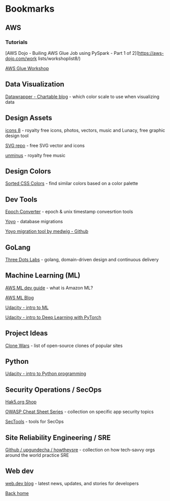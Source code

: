 # Bookmarks

## AWS

### Tutorials

[AWS Dojo - Builing AWS Glue Job using PySpark - Part 1 of 2](https://aws-dojo.com/work
lists/workshoplist8/)

[AWS Glue Workshop](https://aws-glue-intro.workshop.aws/intro.html)

## Data Visualization

[Datawrapper - Chartable blog](https://blog.datawrapper.de/which-color-scale-to-use-in-data-vis/) - which color scale to use when visualizing data

## Design Assets

[icons 8](https://icons8.com/) - royalty free icons, photos, vectors, music and Lunacy, free graphic design tool

[SVG repo](https://www.svgrepo.com) - free SVG vector and icons

[unminus](https://www.unminus.com/) - royalty free music

## Design Colors

[Sorted CSS Colors](https://enes.in/sorted-colors/) - find similar colors based on a color palette

## Dev Tools

[Epoch Converter](https://www.epochconverter.com) - epoch & unix timestamp convesrtion tools

[Yoyo](https://ollycope.com/software/yoyo/latest/) - database migrations

[Yoyo migration tool by medwig - Github](https://github.com/medwig/yoyo-migration-tutorial)

## GoLang

[Three Dots Labs](https://threedots.tech) - golang, domain-driven design and continuous delivery

## Machine Learning (ML)

[AWS ML dev guide](https://docs.aws.amazon.com/machine-learning/latest/dg/what-is-amazon-machine-learning.html) - what is Amazon ML?

[AWS ML Blog](https://aws.amazon.com/blogs/machine-learning/)

[Udacity - intro to ML](https://www.udacity.com/course/intro-to-machine-learning--ud120)

[Udacity - intro to Deep Learning with PyTorch](https://www.udacity.com/course/deep-learning-pytorch--ud188)

## Project Ideas

[Clone Wars](https://gourav.io/clone-wars) - list of open-source clones of popular sites

## Python

[Udacity - intro to Python programming](https://classroom.udacity.com/courses/ud1110)

## Security Operations / SecOps

[Hak5.org Shop](https://shop.hak5.org)

[OWASP Cheat Sheet Series](https://cheatsheetseries.owasp.org/index.html) - collection on specific app security topics

[SecTools](https://sectools.org) - tools for SecOps

## Site Reliability Engineering / SRE

[Github / upgundecha / howtheysre](https://github.com/upgundecha/howtheysre) - collection on how tech-savvy orgs around the world practice SRE

## Web dev

[web.dev blog](hhttps://web.dev/blog/) - latest news, updates, and stories for developers

[Back home](./README.md)

